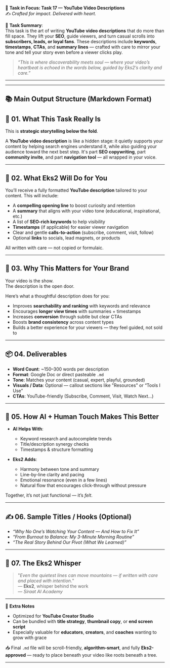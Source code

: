 🎯 **Task in Focus: Task 17 — YouTube Video Descriptions**  
✍️ *Crafted for impact. Delivered with heart.*

📌 **Task Summary**:  
This task is the art of writing **YouTube video descriptions** that do more than fill space. They lift your **SEO**, guide viewers, and turn casual scrolls into **subscribers, leads, or loyal fans**. These descriptions include **keywords**, **timestamps**, **CTAs**, and **summary lines** — crafted with care to mirror your tone and tell your story even before a viewer clicks play.

> _“This is where discoverability meets soul — where your video’s heartbeat is echoed in the words below, guided by Eks2’s clarity and care.”_

---
________________________________________
📚 Main Output Structure (Markdown Format)
---

## 🧭 01. What This Task Really Is  
This is **strategic storytelling below the fold**.

A **YouTube video description** is like a hidden stage: it quietly supports your content by helping search engines understand it, while also guiding your audience toward the next best step. It's part **SEO copywriting**, part **community invite**, and part **navigation tool** — all wrapped in your voice.

---

## 💼 02. What Eks2 Will Do for You  
You’ll receive a fully formatted **YouTube description** tailored to your content. This will include:

- A **compelling opening line** to boost curiosity and retention  
- A **summary** that aligns with your video tone (educational, inspirational, etc.)  
- A list of **SEO-rich keywords** to help visibility  
- **Timestamps** (if applicable) for easier viewer navigation  
- Clear and gentle **calls-to-action** (subscribe, comment, visit, follow)  
- Optional **links** to socials, lead magnets, or products

All written with care — not copied or formulaic.

---

## 🎯 03. Why This Matters for Your Brand  
Your video is the show.  
The description is the open door.

Here’s what a thoughtful description does for you:
- Improves **searchability and ranking** with keywords and relevance  
- Encourages **longer view times** with summaries + timestamps  
- Increases **conversion** through subtle but clear CTAs  
- Boosts **brand consistency** across content types  
- Builds a better experience for your viewers — they feel guided, not sold to

---

## 📦 04. Deliverables  
- **Word Count**: ~150–300 words per description  
- **Format**: Google Doc or direct pasteable `.md`  
- **Tone**: Matches your content (casual, expert, playful, grounded)  
- **Visuals / Data**: Optional — callout sections like "Resources" or “Tools I Use”  
- **CTAs**: YouTube-friendly (Subscribe, Comment, Visit, Watch Next…)

---

## 🤖 05. How AI + Human Touch Makes This Better  
- **AI Helps With**:  
  - Keyword research and autocomplete trends  
  - Title/description synergy checks  
  - Timestamps & structure formatting  

- **Eks2 Adds**:  
  - Harmony between tone and summary  
  - Line-by-line clarity and pacing  
  - Emotional resonance (even in a few lines)  
  - Natural flow that encourages click-through without pressure  

Together, it’s not just functional — it’s *felt*.

---

## ✍️ 06. Sample Titles / Hooks (Optional)  
- *“Why No One’s Watching Your Content — And How to Fix It”*  
- *“From Burnout to Balance: My 3-Minute Morning Routine”*  
- *“The Real Story Behind Our Pivot (What We Learned)”*

---

## 🧡 07. The Eks2 Whisper  
> "_Even the quietest lines can move mountains — if written with care and placed with intention._"  
> — **Eks2**, whisper behind the work  
> — *Siraat AI Academy*

---

🎁 **Extra Notes**  
- Optimized for **YouTube Creator Studio**  
- Can be bundled with **title strategy**, **thumbnail copy**, or **end screen script**  
- Especially valuable for **educators**, **creators**, and **coaches** wanting to grow with grace

📥 Final `.md` file will be scroll-friendly, **algorithm-smart**, and fully **Eks2-approved** — ready to place beneath your video like roots beneath a tree.

---
